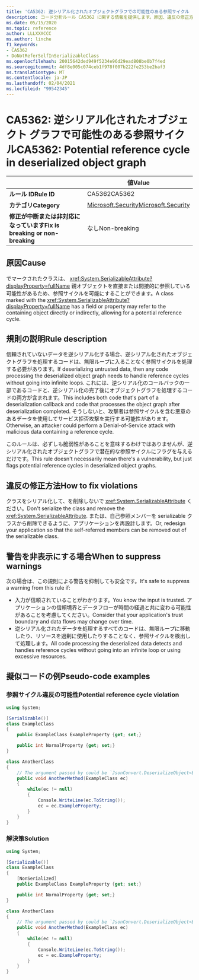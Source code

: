 ```yaml
---
title: 'CA5362: 逆シリアル化されたオブジェクトグラフでの可能性のある参照サイクル (コード分析)'
description: コード分析ルール CA5362 に関する情報を提供します。原因、違反の修正方法、非表示にするタイミングなどが含まれます。
ms.date: 05/15/2020
ms.topic: reference
author: LLLXXXCCC
ms.author: linche
f1_keywords:
- CA5362
- DoNotReferSelfInSerializableClass
ms.openlocfilehash: 20015642ded949f5234e96d29ead808be0b7f4ed
ms.sourcegitcommit: 4df8e005c074ceb1f978f007b222fe253be2baf3
ms.translationtype: MT
ms.contentlocale: ja-JP
ms.lasthandoff: 02/04/2021
ms.locfileid: "99542345"
---
```

# <a name="ca5362-potential-reference-cycle-in-deserialized-object-graph"></a><span data-ttu-id="055b6-103">CA5362: 逆シリアル化されたオブジェクト グラフで可能性のある参照サイクル</span><span class="sxs-lookup"><span data-stu-id="055b6-103">CA5362: Potential reference cycle in deserialized object graph</span></span>

| | <span data-ttu-id="055b6-104">値</span><span class="sxs-lookup"><span data-stu-id="055b6-104">Value</span></span> |
|-|-|
| <span data-ttu-id="055b6-105">**ルール ID**</span><span class="sxs-lookup"><span data-stu-id="055b6-105">**Rule ID**</span></span> |<span data-ttu-id="055b6-106">CA5362</span><span class="sxs-lookup"><span data-stu-id="055b6-106">CA5362</span></span>|
| <span data-ttu-id="055b6-107">**カテゴリ**</span><span class="sxs-lookup"><span data-stu-id="055b6-107">**Category**</span></span> |[<span data-ttu-id="055b6-108">Microsoft.Security</span><span class="sxs-lookup"><span data-stu-id="055b6-108">Microsoft.Security</span></span>](security-warnings.md)|
| <span data-ttu-id="055b6-109">**修正が中断または非対応になっています**</span><span class="sxs-lookup"><span data-stu-id="055b6-109">**Fix is breaking or non-breaking**</span></span> |<span data-ttu-id="055b6-110">なし</span><span class="sxs-lookup"><span data-stu-id="055b6-110">Non-breaking</span></span>|

## <a name="cause"></a><span data-ttu-id="055b6-111">原因</span><span class="sxs-lookup"><span data-stu-id="055b6-111">Cause</span></span>

<span data-ttu-id="055b6-112">でマークされたクラスは、 <xref:System.SerializableAttribute?displayProperty=fullName> 親オブジェクトを直接または間接的に参照している可能性があるため、参照サイクルを可能にすることができます。</span><span class="sxs-lookup"><span data-stu-id="055b6-112">A class marked with the <xref:System.SerializableAttribute?displayProperty=fullName> has a field or property may refer to the containing object directly or indirectly, allowing for a potential reference cycle.</span></span>

## <a name="rule-description"></a><span data-ttu-id="055b6-113">規則の説明</span><span class="sxs-lookup"><span data-stu-id="055b6-113">Rule description</span></span>

<span data-ttu-id="055b6-114">信頼されていないデータを逆シリアル化する場合、逆シリアル化されたオブジェクトグラフを処理するコードは、無限ループに入ることなく参照サイクルを処理する必要があります。</span><span class="sxs-lookup"><span data-stu-id="055b6-114">If deserializing untrusted data, then any code processing the deserialized object graph needs to handle reference cycles without going into infinite loops.</span></span> <span data-ttu-id="055b6-115">これには、逆シリアル化のコールバックの一部であるコードと、逆シリアル化の完了後にオブジェクトグラフを処理するコードの両方が含まれます。</span><span class="sxs-lookup"><span data-stu-id="055b6-115">This includes both code that's part of a deserialization callback and code that processes the object graph after deserialization completed.</span></span> <span data-ttu-id="055b6-116">そうしないと、攻撃者は参照サイクルを含む悪意のあるデータを使用してサービス拒否攻撃を実行する可能性があります。</span><span class="sxs-lookup"><span data-stu-id="055b6-116">Otherwise, an attacker could perform a Denial-of-Service attack with malicious data containing a reference cycle.</span></span>

<span data-ttu-id="055b6-117">このルールは、必ずしも脆弱性があることを意味するわけではありませんが、逆シリアル化されたオブジェクトグラフで潜在的な参照サイクルにフラグを与えるだけです。</span><span class="sxs-lookup"><span data-stu-id="055b6-117">This rule doesn't necessarily mean there's a vulnerability, but just flags potential reference cycles in deserialized object graphs.</span></span>

## <a name="how-to-fix-violations"></a><span data-ttu-id="055b6-118">違反の修正方法</span><span class="sxs-lookup"><span data-stu-id="055b6-118">How to fix violations</span></span>

<span data-ttu-id="055b6-119">クラスをシリアル化して、を削除しないで <xref:System.SerializableAttribute> ください。</span><span class="sxs-lookup"><span data-stu-id="055b6-119">Don't serialize the class and remove the <xref:System.SerializableAttribute>.</span></span> <span data-ttu-id="055b6-120">または、自己参照メンバーを serializable クラスから削除できるように、アプリケーションを再設計します。</span><span class="sxs-lookup"><span data-stu-id="055b6-120">Or, redesign your application so that the self-referred members can be removed out of the serializable class.</span></span>

## <a name="when-to-suppress-warnings"></a><span data-ttu-id="055b6-121">警告を非表示にする場合</span><span class="sxs-lookup"><span data-stu-id="055b6-121">When to suppress warnings</span></span>

<span data-ttu-id="055b6-122">次の場合は、この規則による警告を抑制しても安全です。</span><span class="sxs-lookup"><span data-stu-id="055b6-122">It's safe to suppress a warning from this rule if:</span></span>

- <span data-ttu-id="055b6-123">入力が信頼されていることがわかります。</span><span class="sxs-lookup"><span data-stu-id="055b6-123">You know the input is trusted.</span></span> <span data-ttu-id="055b6-124">アプリケーションの信頼境界とデータフローが時間の経過と共に変わる可能性があることを考慮してください。</span><span class="sxs-lookup"><span data-stu-id="055b6-124">Consider that your application's trust boundary and data flows may change over time.</span></span>
- <span data-ttu-id="055b6-125">逆シリアル化されたデータを処理するすべてのコードは、無限ループに移動したり、リソースを過剰に使用したりすることなく、参照サイクルを検出して処理します。</span><span class="sxs-lookup"><span data-stu-id="055b6-125">All code processing the deserialized data detects and handles reference cycles without going into an infinite loop or using excessive resources.</span></span>

## <a name="pseudo-code-examples"></a><span data-ttu-id="055b6-126">擬似コードの例</span><span class="sxs-lookup"><span data-stu-id="055b6-126">Pseudo-code examples</span></span>

### <a name="potential-reference-cycle-violation"></a><span data-ttu-id="055b6-127">参照サイクル違反の可能性</span><span class="sxs-lookup"><span data-stu-id="055b6-127">Potential reference cycle violation</span></span>

```csharp
using System;

[Serializable()]
class ExampleClass
{
    public ExampleClass ExampleProperty {get; set;}

    public int NormalProperty {get; set;}
}

class AnotherClass
{
    // The argument passed by could be `JsonConvert.DeserializeObject<ExampleClass>(untrustedData)`.
    public void AnotherMethod(ExampleClass ec)
    {
        while(ec != null)
        {
            Console.WriteLine(ec.ToString());
            ec = ec.ExampleProperty;
        }
    }
}
```

### <a name="solution"></a><span data-ttu-id="055b6-128">解決策</span><span class="sxs-lookup"><span data-stu-id="055b6-128">Solution</span></span>

```csharp
using System;

[Serializable()]
class ExampleClass
{
    [NonSerialized]
    public ExampleClass ExampleProperty {get; set;}

    public int NormalProperty {get; set;}
}

class AnotherClass
{
    // The argument passed by could be `JsonConvert.DeserializeObject<ExampleClass>(untrustedData)`.
    public void AnotherMethod(ExampleClass ec)
    {
        while(ec != null)
        {
            Console.WriteLine(ec.ToString());
            ec = ec.ExampleProperty;
        }
    }
}
```
